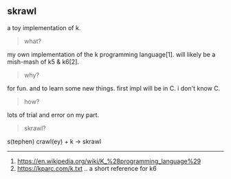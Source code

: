 ## skrawl

a toy implementation of k. 

> what?

my own implementation of the k programming language[1]. will likely be a mish-mash of k5 & k6[2].

> why?

for fun. and to learn some new things. first impl will be in C. i don't know C.

> how?

lots of trial and error on my part.

> skrawl?

s(tephen) crawl(ey) + k -> skrawl

---
1. https://en.wikipedia.org/wiki/K_%28programming_language%29
2. https://kparc.com/k.txt .. a short reference for k6
